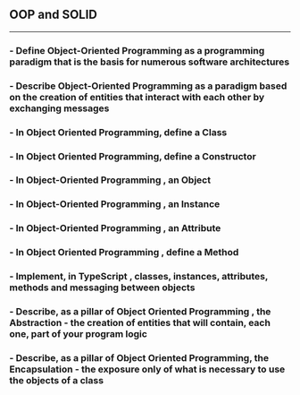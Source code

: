 ## OOP and SOLID

---

### - Define Object-Oriented Programming as a programming paradigm that is the basis for numerous software architectures

### - Describe Object-Oriented Programming as a paradigm based on the creation of entities that interact with each other by exchanging messages

### - In Object Oriented Programming, define a Class

### - In Object Oriented Programming, define a Constructor

### - In Object-Oriented Programming , an Object

### - In Object-Oriented Programming , an Instance

### - In Object-Oriented Programming , an Attribute

### - In Object Oriented Programming , define a Method

### - Implement, in TypeScript , classes, instances, attributes, methods and messaging between objects

### - Describe, as a pillar of Object Oriented Programming , the Abstraction - the creation of entities that will contain, each one, part of your program logic

### - Describe, as a pillar of Object Oriented Programming, the Encapsulation - the exposure only of what is necessary to use the objects of a class
